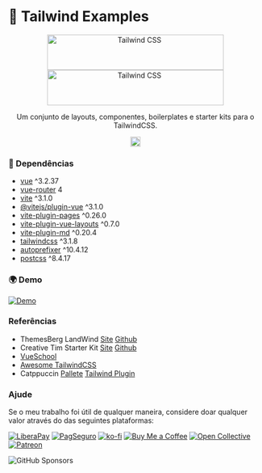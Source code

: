 # 🎨 Tailwind Examples

<p align="center">
  <a class="hidden" href="https://tailwindcss.com/#gh-light-mode-only" target="_blank">
    <img src="./assets/logo-light.svg" alt="Tailwind CSS" width="350" height="70">
  </a>
  <a href="https://tailwindcss.com/#gh-dark-mode-only" target="_blank">
    <img src="./assets/logo-dark.svg" alt="Tailwind CSS" width="350" height="70">
  </a>
</p>

<p align="center">
  Um conjunto de layouts, componentes, boilerplates e starter kits para o TailwindCSS.
</p>

<p align="center">
  <a href="https://github.com/sistematico/tailwind-examples/actions/workflows/cd.yml">
    <img src="https://github.com/sistematico/tailwind-examples/actions/workflows/pages.yml/badge.svg" alt="Build Status" height="20">
  </a>
</p>

### 🧩 Dependências

- [vue](https://vuejs.org) ^3.2.37
- [vue-router](https://router.vuejs.org) 4
- [vite](https://vitejs.dev) ^3.1.0
- [@vitejs/plugin-vue](https://github.com/vitejs/vite/tree/main/packages/plugin-vue) ^3.1.0
- [vite-plugin-pages](https://github.com/hannoeru/vite-plugin-pages) ^0.26.0
- [vite-plugin-vue-layouts](https://github.com/JohnCampionJr/vite-plugin-vue-layouts) ^0.7.0
- [vite-plugin-md](https://github.com/antfu/vite-plugin-md) ^0.20.4
- [tailwindcss](https://tailwindcss.com/) ^3.1.8
- [autoprefixer](https://github.com/postcss/autoprefixer) ^10.4.12
- [postcss](https://github.com/postcss/postcss) ^8.4.17


### 🌍 Demo

[![Demo](https://img.shields.io/badge/Github-Pages-blue)](https://sistematico.github.io/tailwind-examples)

### Referências

- ThemesBerg LandWind [Site](https://themesberg.com/product/tailwind-css/landing-page) [Github](https://github.com/themesberg/landwind)
- Creative Tim Starter Kit [Site](https://www.creative-tim.com/learning-lab/tailwind-starter-kit/documentation/vue/navbars) [Github](https://github.com/creativetimofficial/tailwind-starter-kit)
- [VueSchool](https://vueschool.io/articles/vuejs-tutorials/composing-layouts-with-vue-router/)
- [Awesome TailwindCSS](https://github.com/aniftyco/awesome-tailwindcss)
- Catppuccin [Pallete](https://github.com/catppuccin/catppuccin) [Tailwind Plugin](https://github.com/catppuccin/tailwindcss)

###  Ajude

Se o meu trabalho foi útil de qualquer maneira, considere doar qualquer valor através do das seguintes plataformas:

[![LiberaPay](https://img.shields.io/badge/LiberaPay-gray?logo=liberapay&logoColor=white&style=flat-square)](https://liberapay.com/sistematico/donate) [![PagSeguro](https://img.shields.io/badge/PagSeguro-gray?logo=pagseguro&logoColor=white&style=flat-square)](https://pag.ae/bfxkQW) [![ko-fi](https://img.shields.io/badge/ko--fi-gray?logo=ko-fi&logoColor=white&style=flat-square)](https://ko-fi.com/K3K32RES9) [![Buy Me a Coffee](https://img.shields.io/badge/Buy_Me_a_Coffee-gray?logo=buy-me-a-coffee&logoColor=white&style=flat-square)](https://www.buymeacoffee.com/sistematico) [![Open Collective](https://img.shields.io/badge/Open_Collective-gray?logo=opencollective&logoColor=white&style=flat-square)](https://opencollective.com/sistematico) [![Patreon](https://img.shields.io/badge/Patreon-gray?logo=patreon&logoColor=white&style=flat-square)](https://patreon.com/sistematico)

![GitHub Sponsors](https://img.shields.io/github/sponsors/sistematico?label=Github%20Sponsors)